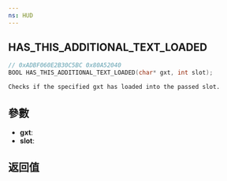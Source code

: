 ```yaml
---
ns: HUD
---
```

## HAS_THIS_ADDITIONAL_TEXT_LOADED

```c
// 0xADBF060E2B30C5BC 0x80A52040
BOOL HAS_THIS_ADDITIONAL_TEXT_LOADED(char* gxt, int slot);
```

```
Checks if the specified gxt has loaded into the passed slot.  
```

## 參數
* **gxt**: 
* **slot**: 

## 返回值
